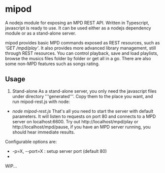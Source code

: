 mipod
======

A nodejs module for exposing an MPD REST API. Written in Typescript, javascript is ready to use.
It can be used either as a nodejs dependency module or as a stand-alone server.

mipod provides basic MPD commands exposed as REST resources, such as *'GET /mpd/play'*.
It also provides more advanced library management, still through REST resources. You can control playback, save and load playlists, browse the musics files folder by folder or get all in a go. There are also some non-MPD features such as songs rating.


## Usage

1. Stand-alone
As a stand-alone server, you only need the javascript files under directory '''generated'''. Copy them to the place you want, and run mipod-rest.js with node:
* *node mipod-rest.js*
That's all you need to start the server with default parameters. It will listen to requests on port 80 and connects to a MPD server on localhost:6600. Try out http://localhost/mpd/play or http://localhost/mpd/pause, if you have an MPD server running, you should hear immediate results.

Configurable options are:
* -p=X, --port=X : setup server port (default 80)
* 

WIP...
